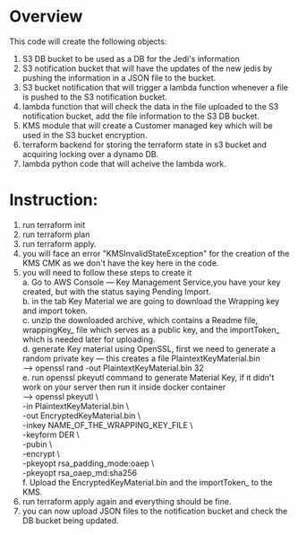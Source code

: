 # Overview

This code will create the following objects:
1. S3 DB bucket to be used as a DB for the Jedi's information
2. S3 notification bucket that will have the updates of the new jedis by pushing the information in a JSON file to the bucket.
3. S3 bucket notification that will trigger a lambda function whenever a file is pushed to the S3 notification bucket.
4. lambda function that will check the data in the file uploaded to the S3 notification bucket, add the file information to the S3 DB bucket.
5. KMS module that will create a Customer managed key which will be used in the S3 bucket encryption.
6. terraform backend for storing the terraform state in s3 bucket and acquiring locking over a dynamo DB.
7. lambda python code that will acheive the lambda work.

# Instruction:

1. run terraform init
2. run terraform plan
3. run terraform apply.
4. you will face an error "KMSInvalidStateException" for the creation of the KMS CMK as we don't have the key here in the code.
5. you will need to follow these steps to create it <br />
     a. Go to AWS Console — Key Management Service,you have your key created, but with the status saying Pending Import. <br />
     b. in the tab Key Material we are going to download the Wrapping key and import token. <br />
     c. unzip the downloaded archive, which contains a Readme file, wrappingKey_ file which serves as a public key, and the importToken_ which is needed later for uploading. <br />
     d. generate Key material using OpenSSL, first we need to generate a random private key — this creates a file PlaintextKeyMaterial.bin <br />
        -->  openssl rand -out PlaintextKeyMaterial.bin 32 <br />
     e. run openssl pkeyutl command to generate Material Key, if it didn't work on your server then run it inside docker container <br />
        -->  openssl pkeyutl \ <br />
             -in PlaintextKeyMaterial.bin \ <br />
             -out EncryptedKeyMaterial.bin \ <br />
             -inkey NAME_OF_THE_WRAPPING_KEY_FILE \ <br />
             -keyform DER \ <br />
             -pubin \ <br />
             -encrypt \ <br />
             -pkeyopt rsa_padding_mode:oaep \ <br />
             -pkeyopt rsa_oaep_md:sha256 <br />
     f. Upload the EncryptedKeyMaterial.bin and the importToken_ to the KMS. <br />
7. run terraform apply again and everything should be fine.
8. you can now upload JSON files to the notification bucket and check the DB bucket being updated.  
   
   

